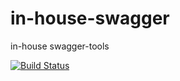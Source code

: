 # in-house-swagger

in-house swagger-tools

[![Build Status](https://travis-ci.org/in-house-swagger/in-house-swagger.svg?branch=master)](https://travis-ci.org/in-house-swagger/in-house-swagger)
